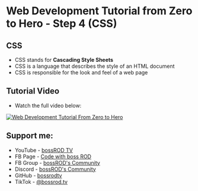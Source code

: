 # Web Development Tutorial from Zero to Hero - Step 4 (CSS)

## CSS
- CSS stands for **Cascading Style Sheets**
- CSS is a language that describes the style of an HTML document
- CSS is responsible for the look and feel of a web page

## Tutorial Video

- Watch the full video below:

[![Web Development Tutorial From Zero to Hero](https://img.youtube.com/vi/bEs4bwtSwGg/0.jpg)](https://www.youtube.com/watch?v=bEs4bwtSwGg)

## Support me:

- YouTube - [bossROD TV](https://www.youtube.com/bossrodtv)
- FB Page - [Code with boss ROD](https://www.facebook.com/codewithbossrod)
- FB Group - [bossROD's Community](https://www.facebook.com/groups/bossrodscommunity)
- Discord - [bossROD's Community](https://discord.gg/kvZQQzBFhD)
- GitHub - [bossrodtv](https://www.github.com/bossrodtv)
- TikTok - [@bossrod.tv](https://www.tiktok.com/@bossrod.tv)